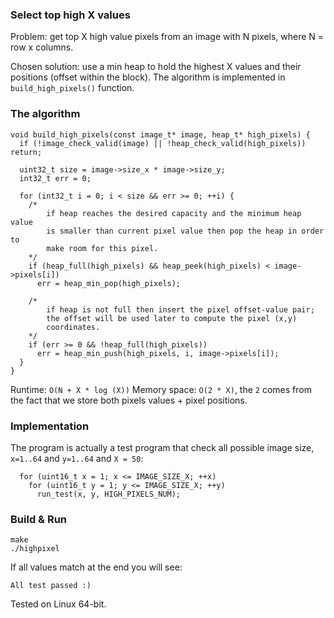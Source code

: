 ### Select top high X values

Problem: get top X high value pixels from an image with N pixels, where N = row x columns.

Chosen solution: use a min heap to hold the highest X values and their
positions (offset within the block). The algorithm is implemented in
`build_high_pixels()` function.

### The algorithm
```
void build_high_pixels(const image_t* image, heap_t* high_pixels) {
  if (!image_check_valid(image) || !heap_check_valid(high_pixels)) return;

  uint32_t size = image->size_x * image->size_y;
  int32_t err = 0;

  for (int32_t i = 0; i < size && err >= 0; ++i) {
    /*
        if heap reaches the desired capacity and the minimum heap value
        is smaller than current pixel value then pop the heap in order to
        make room for this pixel.
    */
    if (heap_full(high_pixels) && heap_peek(high_pixels) < image->pixels[i])
      err = heap_min_pop(high_pixels);

    /*
        if heap is not full then insert the pixel offset-value pair;
        the offset will be used later to compute the pixel (x,y)
		coordinates.
    */
    if (err >= 0 && !heap_full(high_pixels))
      err = heap_min_push(high_pixels, i, image->pixels[i]);
  }
}
```

Runtime: `O(N + X * log (X))`
Memory space: `O(2 * X)`, the `2` comes from the fact that we store both pixels values + pixel positions.

### Implementation
The program is actually a test program that check all possible image size, `x=1..64` and `y=1..64` and `X = 50`: 

```
  for (uint16_t x = 1; x <= IMAGE_SIZE_X; ++x)
    for (uint16_t y = 1; y <= IMAGE_SIZE_X; ++y)
      run_test(x, y, HIGH_PIXELS_NUM);
```

### Build & Run
```
make
./highpixel
```
If all values match at the end you will see:
```
All test passed :)
```
Tested on Linux 64-bit.